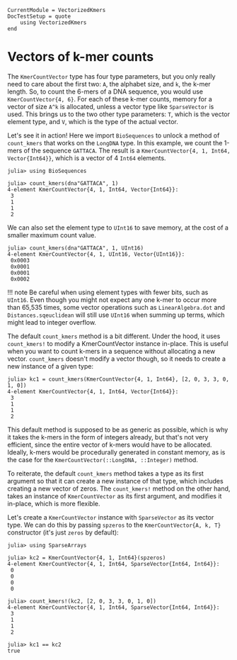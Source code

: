 ```@meta
CurrentModule = VectorizedKmers
DocTestSetup = quote
    using VectorizedKmers
end
```

# Vectors of k-mer counts

The `KmerCountVector` type has four type parameters, but you only really need to care about the first two: `A`, the alphabet size, and `k`, the k-mer length. So, to count the 6-mers of a DNA sequence, you would use `KmerCountVector{4, 6}`. For each of these k-mer counts, memory for a vector of size `A^k` is allocated, unless a vector type like `SparseVector` is used. This brings us to the two other type parameters: `T`, which is the vector element type, and `V`, which is the type of the actual vector.

Let's see it in action! Here we import `BioSequences` to unlock a method of `count_kmers` that works on the `LongDNA` type. In this example, we count the 1-mers of the sequence `GATTACA`. The result is a `KmerCountVector{4, 1, Int64, Vector{Int64}}`, which is a vector of 4 `Int64` elements.

```jldoctest
julia> using BioSequences

julia> count_kmers(dna"GATTACA", 1)
4-element KmerCountVector{4, 1, Int64, Vector{Int64}}:
 3
 1
 1
 2
```

We can also set the element type to `UInt16` to save memory, at the cost of a smaller maximum count value.

```jldoctest
julia> count_kmers(dna"GATTACA", 1, UInt16)
4-element KmerCountVector{4, 1, UInt16, Vector{UInt16}}:
 0x0003
 0x0001
 0x0001
 0x0002
```

!!! note
    Be careful when using element types with fewer bits, such as `UInt16`. Even though you might not expect any one k-mer to occur more than 65,535 times, some vector operations such as `LinearAlgebra.dot` and `Distances.sqeuclidean` will still use `UInt16` when summing up terms, which might lead to integer overflow.

The default `count_kmers` method is a bit different. Under the hood, it uses `count_kmers!` to modify a KmerCountVector instance in-place. This is useful when you want to count k-mers in a sequence without allocating a new vector. `count_kmers` doesn't modify a vector though, so it needs to create a new instance of a given type:

```jldoctest
julia> kc1 = count_kmers(KmerCountVector{4, 1, Int64}, [2, 0, 3, 3, 0, 1, 0])
4-element KmerCountVector{4, 1, Int64, Vector{Int64}}:
 3
 1
 1
 2
```

This default method is supposed to be as generic as possible, which is why it takes the k-mers in the form of integers already, but that's not very efficient, since the entire vector of k-mers would have to be allocated. Ideally, k-mers would be procedurally generated in constant memory, as is the case for the `KmerCountVector(::LongDNA, ::Integer)` method.

To reiterate, the default `count_kmers` method takes a type as its first argument so that it can create a new instance of that type, which includes creating a new vector of zeros. The `count_kmers!` method on the other hand, takes an instance of `KmerCountVector` as its first argument, and modifies it in-place, which is more flexible.

Let's create a `KmerCountVector` instance with `SparseVector` as its vector type. We can do this by passing `spzeros` to the `KmerCountVector{A, k, T}` constructor (it's just `zeros` by default):

```jldoctest
julia> using SparseArrays

julia> kc2 = KmerCountVector{4, 1, Int64}(spzeros)
4-element KmerCountVector{4, 1, Int64, SparseVector{Int64, Int64}}:
 0
 0
 0
 0

julia> count_kmers!(kc2, [2, 0, 3, 3, 0, 1, 0])
4-element KmerCountVector{4, 1, Int64, SparseVector{Int64, Int64}}:
 3
 1
 1
 2

julia> kc1 == kc2
true
```